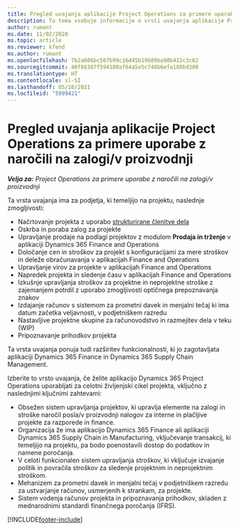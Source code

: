 ```yaml
---
title: Pregled uvajanja aplikacije Project Operations za primere uporabe z naročili na zalogi/v proizvodnji
description: Ta tema vsebuje informacije o vrsti uvajanja aplikacije Project Operations za primere uporabe z naročili na zalogi/v proizvodnji.
author: rumant
ms.date: 11/02/2020
ms.topic: article
ms.reviewer: kfend
ms.author: rumant
ms.openlocfilehash: 7b2a606bc587b99c16d45b19689ba90b422c3c62
ms.sourcegitcommit: 40f68387f594180af64a5e5c748b6efa188bd300
ms.translationtype: HT
ms.contentlocale: sl-SI
ms.lasthandoff: 05/10/2021
ms.locfileid: "5999421"
---
```

# <a name="project-operations-for-stockedproduction-based-scenarios-deployment-overview"></a>Pregled uvajanja aplikacije Project Operations za primere uporabe z naročili na zalogi/v proizvodnji

_**Velja za:** Project Operations za primere uporabe z naročili na zalogi/v proizvodnji_


Ta vrsta uvajanja ima za podjetja, ki temeljijo na projektu, naslednje zmogljivosti:

- Načrtovanje projekta z uporabo [strukturirane členitve dela](work-breakdown-structures.md)
- Oskrba in poraba zalog za projekte
- Upravljanje prodaje na podlagi projektov z modulom **Prodaja in trženje** v aplikaciji Dynamics 365 Finance and Operations
- Določanje cen in stroškov za projekt s konfiguracijami za mere stroškov in deleže obračunavanja v aplikacijah Finance and Operations
- Upravljanje virov za projekte v aplikacijah Finance and Operations
- Napredek projekta in sledenje času v aplikacijah Finance and Operations
- Izkušnje upravljanja stroškov za projektne in neprojektne stroške z zajemanjem potrdil z uporabo zmogljivosti optičnega prepoznavanja znakov
- Izdajanje računov s sistemom za prometni davek in menjalni tečaj ki ima datum začetka veljavnosti, v podjetniškem razredu
- Nastavljive projektne skupine za računovodstvo in razmejitev dela v teku (WIP)
- Pripoznavanje prihodkov projekta

Ta vrsta uvajanja ponuja tudi razširitev funkcionalnosti, ki jo zagotavljata aplikaciji Dynamics 365 Finance in Dynamics 365 Supply Chain Management.

Izberite to vrsto uvajanja, če želite aplikacijo Dynamics 365 Project Operations uporabljati za celotni življenjski cikel projekta, vključno z naslednjimi ključnimi zahtevami:

- Obsežen sistem upravljanja projektov, ki upravlja elemente na zalogi in stroške naročil posla/v proizvodnji nalogov za interne in plačljive projekte za razporede in finance.
- Organizacija že ima aplikacijo Dynamics 365 Finance ali aplikaciji Dynamics 365 Supply Chain in Manufacturing, vključevanje transakcij, ki temeljijo na projektu, pa bodo poenostavili dostop do podatkov in namene poročanja.
- V celoti funkcionalen sistem upravljanja stroškov, ki vključuje izvajanje politik in povračila stroškov za sledenje projektnim in neprojektnim stroškom.
- Mehanizem za prometni davek in menjalni tečaj v podjetniškem razredu za ustvarjanje računov, usmerjenih k strankam, za projekte.
- Sistem vodenja računov projekta in pripoznavanja prihodkov, skladen z mednarodnimi standardi finančnega poročanja (IFRS).



[!INCLUDE[footer-include](../includes/footer-banner.md)]